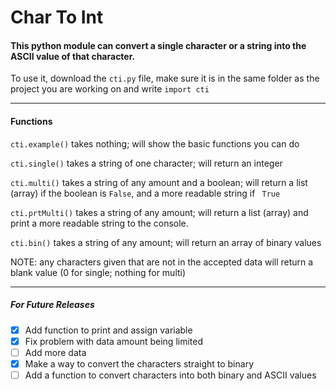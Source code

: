 # Char To Int

#### This python module can convert a single character or a string into the ASCII value of that character.

To use it, download the `cti.py` file, make sure it is in the same folder as the project you are working on and write `import cti`

---

#### Functions

`cti.example()` takes nothing; will show the basic functions you can do

`cti.single()` takes a string of one character; will return an integer

`cti.multi()` takes a string of any amount and a boolean; will return a list (array) if the boolean is `False`, and a more readable string if ` True`

`cti.prtMulti()` takes a string of any amount; will return a list (array) and print a more readable string to the console.

`cti.bin()` takes a string of any amount; will return an array of binary values

NOTE: any characters given that are not in the accepted data will return a blank value (0 for single; nothing for multi)

---

##### For Future Releases
 - [X] Add function to print and assign variable
 - [X] Fix problem with data amount being limited
 - [ ] Add more data
 - [X] Make a way to convert the characters straight to binary
 - [ ] Add a function to convert characters into both binary and ASCII values
